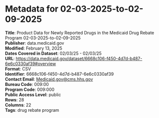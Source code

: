 # Metadata for 02-03-2025-to-02-09-2025
**Title**: Product Data for Newly Reported Drugs in the Medicaid Drug Rebate Program 02-03-2025-to-02-09-2025<br>
**Publisher**: data.medicaid.gov<br>
**Modified**: February 13, 2025<br>
**Dates Covered in Dataset**: 02/03/25 - 02/03/25<br>
**URL**: https://data.medicaid.gov/dataset/6668c106-f450-4d7d-b487-6e6c0330af39#overview<br>
**Format**: CSV<br>
**Identifier**: 6668c106-f450-4d7d-b487-6e6c0330af39<br>
**Contact Email**: Medicaid.gov@cms.hhs.gov<br>
**Bureau Code**: 009:00<br>
**Program Code**: 009:000<br>
**Public Access Level**: public<br>
**Rows**: 28<br>
**Columns**: 22<br>
**Tags**: drug rebate program<br>
